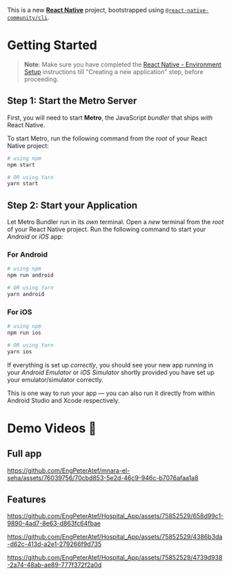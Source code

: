 This is a new [**React Native**](https://reactnative.dev) project, bootstrapped using [`@react-native-community/cli`](https://github.com/react-native-community/cli).

# Getting Started

> **Note**: Make sure you have completed the [React Native - Environment Setup](https://reactnative.dev/docs/environment-setup) instructions till "Creating a new application" step, before proceeding.

## Step 1: Start the Metro Server

First, you will need to start **Metro**, the JavaScript _bundler_ that ships _with_ React Native.

To start Metro, run the following command from the _root_ of your React Native project:

```bash
# using npm
npm start

# OR using Yarn
yarn start
```

## Step 2: Start your Application

Let Metro Bundler run in its _own_ terminal. Open a _new_ terminal from the _root_ of your React Native project. Run the following command to start your _Android_ or _iOS_ app:

### For Android

```bash
# using npm
npm run android

# OR using Yarn
yarn android
```

### For iOS

```bash
# using npm
npm run ios

# OR using Yarn
yarn ios
```

If everything is set up _correctly_, you should see your new app running in your _Android Emulator_ or _iOS Simulator_ shortly provided you have set up your emulator/simulator correctly.

This is one way to run your app — you can also run it directly from within Android Studio and Xcode respectively.

# Demo Videos 🎥

## Full app
https://github.com/EngPeterAtef/mnara-el-seha/assets/76039756/70cbd853-5e2d-46c9-946c-b7076afaa1a8

## Features

https://github.com/EngPeterAtef/Hospital_App/assets/75852529/658d99c1-9890-4ad7-8e63-d863fc64fbae

https://github.com/EngPeterAtef/Hospital_App/assets/75852529/4386b3da-d62c-413d-a2e1-279266f9d735

https://github.com/EngPeterAtef/Hospital_App/assets/75852529/4739d938-2a74-48ab-ae89-777f372f2a0d




